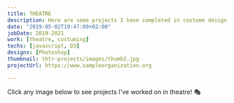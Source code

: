 ```yaml
---
title: THEATRE
description: Here are some projects I have completed in costume design and production
date: "2019-05-02T19:47:09+02:00"
jobDate: 2019-2021
work: [theatre, costuming]
techs: [javascript, D3]
designs: [Photoshop]
thumbnail: thtr-projects/images/thumb2.jpg
projectUrl: https://www.sampleorganization.org

---
```


Click any image below to see projects I've worked on in theatre! :performing_arts:
